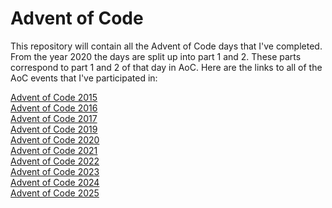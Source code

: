 # Advent of Code

This repository will contain all the Advent of Code days that I've completed. From the year 2020 the days are split up into part 1 and 2. These parts correspond to part 1 and 2 of that day in AoC. Here are the links to all of the AoC events that I've participated in:

[Advent of Code 2015](https://adventofcode.com/2015)\
[Advent of Code 2016](https://adventofcode.com/2016)\
[Advent of Code 2017](https://adventofcode.com/2017)\
[Advent of Code 2019](https://adventofcode.com/2019)\
[Advent of Code 2020](https://adventofcode.com/2020)\
[Advent of Code 2021](https://adventofcode.com/2021)\
[Advent of Code 2022](https://adventofcode.com/2022)\
[Advent of Code 2023](https://adventofcode.com/2023)\
[Advent of Code 2024](https://adventofcode.com/2024)\
[Advent of Code 2025](/)
